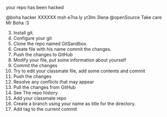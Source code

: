 
your repo has been hacked

@boha hacker
 XXXXXX msh e7na ly yt3lm 3lena @openSource
Take care Mr Boha :3 

3. Install git.
4. Configure your git
5. Clone the repo named GitSandbox.
6. Create file with his name commit the changes.
7. Push the changes to GitHub
8. Modify your file, put some information about yourself
9. Commit the changes
10. Try to edit your classmate file, add some contents and commit
11. Push the changes
12. Resolve any conflicts that may appear
13. Pull the changes from GitHub
14. See The repo history
15. Add your classmate repo
16. Create a branch using your name as title for the directory.
17. Add tag to the current commit
